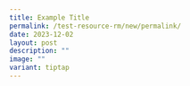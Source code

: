 ```yaml
---
title: Example Title
permalink: /test-resource-rm/new/permalink/
date: 2023-12-02
layout: post
description: ""
image: ""
variant: tiptap
---
```

